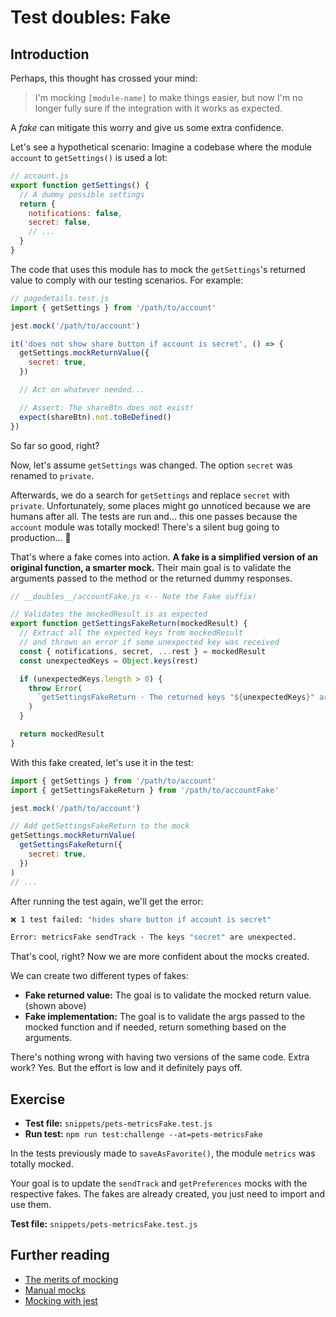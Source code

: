 # Test doubles: Fake

## Introduction

Perhaps, this thought has crossed your mind:

> I'm mocking `[module-name]` to make things easier, but now I'm no longer fully sure if the integration with it works as expected.

A _fake_ can mitigate this worry and give us some extra confidence.

Let's see a hypothetical scenario: Imagine a codebase where the module `account` to `getSettings()` is used a lot:

```js
// account.js
export function getSettings() {
  // A dummy possible settings
  return {
    notifications: false,
    secret: false,
    // ...
  }
}
```

The code that uses this module has to mock the `getSettings`'s returned value to comply with our testing scenarios. For example:

```js
// pagedetails.test.js
import { getSettings } from '/path/to/account'

jest.mock('/path/to/account')

it('does not show share button if account is secret', () => {
  getSettings.mockReturnValue({
    secret: true,
  })

  // Act on whatever needed...

  // Assert: The shareBtn does not exist!
  expect(shareBtn).not.toBeDefined()
})
```

So far so good, right?

Now, let's assume `getSettings` was changed. The option `secret` was renamed to `private`.

Afterwards, we do a search for `getSettings` and replace `secret` with `private`. Unfortunately, some places might go unnoticed because we are humans after all. The tests are run and... this one passes because the `account` module was totally mocked! There's a silent bug going to production... 🐛

That's where a fake comes into action. **A fake is a simplified version of an original function, a smarter mock.** Their main goal is to validate the arguments passed to the method or the returned dummy responses.

```js
// __doubles__/accountFake.js <-- Note the Fake suffix!

// Validates the mockedResult is as expected
export function getSettingsFakeReturn(mockedResult) {
  // Extract all the expected keys from mockedResult
  // and thrown an error if some unexpected key was received
  const { notifications, secret, ...rest } = mockedResult
  const unexpectedKeys = Object.keys(rest)

  if (unexpectedKeys.length > 0) {
    throw Error(
      `getSettingsFakeReturn · The returned keys "${unexpectedKeys}" are unexpected.`
    )
  }

  return mockedResult
}
```

With this fake created, let's use it in the test:

```js
import { getSettings } from '/path/to/account'
import { getSettingsFakeReturn } from '/path/to/accountFake'

jest.mock('/path/to/account')

// Add getSettingsFakeReturn to the mock
getSettings.mockReturnValue(
  getSettingsFakeReturn({
    secret: true,
  })
)
// ...
```

After running the test again, we'll get the error:

```bash
❌ 1 test failed: "hides share button if account is secret"

Error: metricsFake sendTrack · The keys "secret" are unexpected.
```

That's cool, right? Now we are more confident about the mocks created.

We can create two different types of fakes:

- **Fake returned value:** The goal is to validate the mocked return value. (shown above)
- **Fake implementation:** The goal is to validate the args passed to the mocked function and if needed, return something based on the arguments.

There's nothing wrong with having two versions of the same code. Extra work? Yes. But the effort is low and it definitely pays off.

## Exercise

- **Test file:** `snippets/pets-metricsFake.test.js`
- **Run test:** `npm run test:challenge --at=pets-metricsFake`

In the tests previously made to `saveAsFavorite()`,
the module `metrics` was totally mocked.

Your goal is to update the `sendTrack` and `getPreferences` mocks with the respective fakes. The fakes are already created, you just need to import and use them.

**Test file:** `snippets/pets-metricsFake.test.js`

<!--

## Bonus

### #1 Faking a debounce

TODO-later. An extra real world example of how we could mock/fake a debounce.

Talk about [Manual Mocks](https://jestjs.io/docs/en/manual-mocks)

-->

## Further reading

- [The merits of mocking](https://kentcdodds.com/blog/the-merits-of-mocking)
- [Manual mocks](https://jestjs.io/docs/en/manual-mocks)
- [Mocking with jest](https://silvenon.com/blog/mocking-with-jest/modules)
